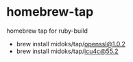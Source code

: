 # homebrew-tap
homebrew tap for ruby-build

- brew install midoks/tap/openssl@1.0.2
- brew install midoks/tap/icu4c@55.2

